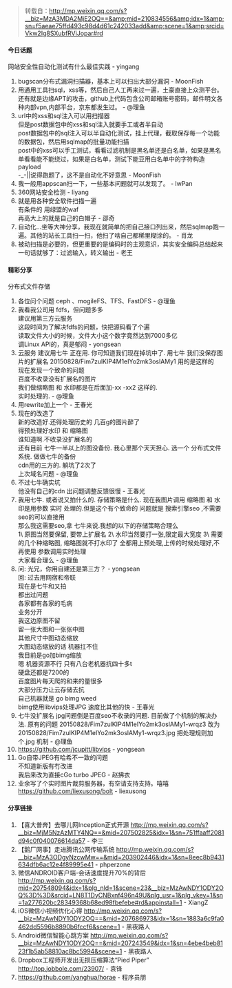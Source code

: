 > 转载自：<http://mp.weixin.qq.com/s?__biz=MzA3MDA2MjE2OQ==&amp;mid=210834556&amp;idx=1&amp;sn=f5aeae75ffd493c98d4d61c242033add&amp;scene=1&amp;srcid=Vkw2Ig8SXubfRViJopar#rd>

#### 今日话题

网站安全性自动化测试有什么最佳实践 - yingang

1. bugscan分布式漏洞扫描器，基本上可以扫出大部分漏洞 - MoonFish
2. 用通用工具扫sql，xss等，然后自己人工再来过一遍，土豪直接上众测平台。 还有就是边缘APT的攻击，github上代码包含公司邮箱账号密码，邮件明文各种内部vpn,内部平台，京东都发生过。 - @理鱼
3. url中的xss和sql注入可以用扫描器  
但是post数据包中的xss和sql注入就要手工或者半自动  
post数据包中的sql注入可以半自动化测试，挂上代理，截取保存每一个功能的数据包，然后用sqlmap的批量功能扫描  
post中的xss可以手工测试，看看过滤机制是黑名单还是白名单，如果是黑名单看看能不能绕过，如果是白名单，测试下能豆用白名单中的字符构造payload  
-_-||说得跑题了，这不是自动化不好意思 - MoonFish
4. 我一般用appscan扫一下，一些基本问题就可以发现了。 - lwPan
5. 360网站安全检测 - liyang
6. 就是用各种安全软件扫描一遍  
有条件的 用绿盟的waf  
再高大上的就是自己的白帽子 - 邵奇
7. 自动化…坐等大神分享，我现在就简单的把自己接口列出来，然后sqlmap跑一遍。其他的站长工具扫一扫，他扫了啥自己都稀里糊涂的。 - 肖龙
8. 被动扫描是必要的，但更重要的是编码时的主观意识，其实安全编码总结起来一句话就够了：过滤输入，转义输出 - 老王

#### 精彩分享

分布式文件存储

1. 各位问个问题 ceph 、mogileFS、TFS、FastDFS  - @理鱼
2. 我看我公司用 fdfs，但问题多多  
建议用第三方云服务  
这段时间为了解决fdfs的问题，快把源码看了个遍  
读取文件大小的时候，文件大小这个数字竟然达到7000多亿  
调Linux API的，真是郁闷 - yongsean
3. 云服务  建议用七牛 正在用.  你可知道我们现在掉坑中了.  用七牛 我们没保存图片的扩展名 20150828/Fim7zulKIP4M1eIYo2mk3oslAMy1 用的是这样的  
现在发现一个致命的问题  
百度不收录没有扩展名的图片  
我们做缩略图 和 水印都是在后面加-xx  -xx2 这样的.  
实时处理的. - @理鱼
4. 用rewrite加上一个 - 王春光
5. 现在的改造了  
新的改造好.还得处理历史的 几百g的图片醉了  
得预处理好水印 和 缩略图  
谁知道啊.不收录没扩展名的  
还有目前 七牛一半以上的图没备份. 我心里那个天天担心. 选一个 分布式文件系统. 做做七牛的备份  
cdn用的三方的.  躺坑了2次了  
上次域名问题 - @理鱼
6. 不过七牛确实坑  
他没有自己的cdn 出问题调整反馈很慢 - 王春光
7. 我用七牛. 或者说又拍什么的. 存储策略是什么. 现在我图片调用 缩略图 和 水印是用参数 实时 处理的.但是这个有个致命的 问题就是 搜索引擎seo  ,不需要seo的可以直接用  
那么我这需要seo,拿 七牛来说.我想的以下的存储策略合理么  
1\ 原图当然要保留, 要带上扩展名 2\ 水印当然要打一张,限定最大宽度 3\ 需要的几个种缩略图, 缩略图就不打水印了   全都用上预处理,上传的时候处理好,不再使用 参数调用实时处理  
大家看合理么 - @理鱼
8. 问: 光兄，你用自建还是第三方？ - yongsean  
回: 过去用网宿和帝联  
现在是七牛和又拍  
都出过问题  
各家都有各家的毛病  
业务分开  
我这边原图不留  
留一张大图和一张张中图  
其他尺寸中图动态缩放  
大图动态缩放的话  机器扛不住  
我目前是go加bimg缩放  
嗯 机器资源不行  只有八台老机器抗四十多t  
硬盘还都是7200的  
百度图片每天爬的和来的量很多  
大部分压力让云存储去抗  
自己机器就是 go bimg  weed  
bimg使用libvips处理JPG  速度比其他的快 - 王春光
9. 七牛没扩展名 jpg问题倒是百度seo不收录的问题. 目前做了个机制的解决办法.  原有的问题 20150828/Fim7zulKIP4M1eIYo2mk3oslAMy1-wrqz3    改为 20150828/Fim7zulKIP4M1eIYo2mk3oslAMy1-wrqz3.jpg    把处理规则加个.jpg 机制 - @理鱼
10. https://github.com/jcupitt/libvips - yongsean
11. Go自带JPEG有哈希不一致的问题  
不知道新版有冇改进  
我后来改为直接cGo turbo JPEG - 赵拂衣
12. 业余写了个实时图片裁剪服务器，有空请支持支持。嘻嘻 https://github.com/liexusong/bolt - liexusong

#### 分享链接

1. 【喜大普奔】去哪儿网Inception正式开源 http://mp.weixin.qq.com/s?__biz=MjM5NzAzMTY4NQ==&mid=207502825&idx=1&sn=751ffaaff2081d94c0f040076614da57 - 李三
2. 【鹅厂网事】走进腾讯公网传输系统 http://mp.weixin.qq.com/s?__biz=MzA3ODgyNzcwMw==&mid=203902446&idx=1&sn=8eec8b9431634dfb6ac12e4f89995e41 - phperzone
3. 微信ANDROID客户端-会话速度提升70%的背后 http://mp.weixin.qq.com/s?mid=207548094&idx=1&plg_nld=1&scene=23&__biz=MzAwNDY1ODY2OQ%3D%3D&srcid=LN8T1DyCNBxnf496n49U&plg_usr=1&plg_vkey=1&sn=1a277620bc28349368b68ed98fbefebe#rd&appinstall=1 - XiangZ
4. iOS微信小视频优化心得 http://mp.weixin.qq.com/s?__biz=MzAwNDY1ODY2OQ==&mid=207686973&idx=1&sn=1883a6c9fa0462dd5596b8890b6fccf6&scene=1 - 黑夜路人
5. Android微信智能心跳方案 http://mp.weixin.qq.com/s?__biz=MzAwNDY1ODY2OQ==&mid=207243549&idx=1&sn=4ebe4beb8123f1b5ab58810ac8bc5994&scene=1 - 黑夜路人
6. Dropbox工程师开发出无损压缩算法“Pied Piper” http://top.jobbole.com/23907/ - 袁锋
7. https://github.com/yanghua/horae - 程序员朋
